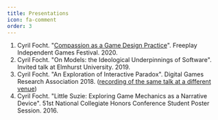 ```yaml
---
title: Presentations
icon: fa-comment
order: 3
---
```


1. Cyril Focht. "[Compassion as a Game Design Practice](https://www.youtube.com/watch?v=cbYAh2c9ZLI)". Freeplay Independent Games Festival. 2020.
2. Cyril Focht. "On Models: the Ideological Underpinnings of Software". Invited talk at Elmhurst University. 2019.
3. Cyril Focht. "An Exploration of Interactive Paradox". Digital Games Research Association 2018. ([recording of the same talk at a different venue](https://www.youtube.com/watch?v=k3x6QU0Mqgc&t=3245s))
4. Cyril Focht. "Little Suzie: Exploring Game Mechanics as a Narrative Device". 51st National Collegiate Honors Conference Student Poster Session. 2016.
